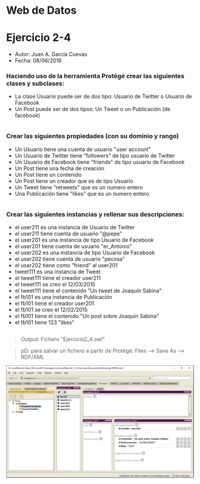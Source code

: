 # Web de Datos 
# Ejercicio 2-4

- Autor: Juan A. García Cuevas
- Fecha: 08/06/2016

### Haciendo uso de la herramienta Protégé crear las siguientes clases y subclases:
- La clase Usuario puede ser de dos tipo: Usuario de Twitter o Usuario de Facebook
- Un Post puede ser de dos tipos: Un Tweet o un Publicación (de facebook)
```
```

### Crear las siguientes propiedades (con su dominio y rango)
- Un Usuario tiene una cuenta de usuario "user account"
- Un Usuario de Twitter tiene "followers" de tipo usuario de Twitter
- Un Usuario de Facebook tiene "friends" de tipo usuario de Facebook
- Un Post tiene una fecha de creación
- Un Post tiene un contenido
- Un Post tiene un creador que es de tipo Usuario
- Un Tweet tiene "retweets" que es un numero entero
- Una Publicación tiene "likes" que es un numero entero
```
```

### Crear las siguientes instancias y rellenar sus descripciones:
- el user211 es una instancia de Usuario de Twitter
- el user211 tiene cuenta de usuario "@pepe"
- el user201 es una instancia de tipo Usuario de Facebook
- el user201 tiene cuenta de usuario "er_Antonio"
- el user202 es una instancia de tipo Usuario de Facebook
- el user202 tiene cuenta de usuario "pecosa"
- el user202 tiene como "friend" al user201
- tweet111 es una instancia de Tweet
- el tweet111 tiene el creador user211
- el tweet111 se creo el 12/03/2015
- el tweet111 tiene el contenido "Un tweet de Joaquín Sabina"
- el fb101 es una instancia de Publicación
- el fb101 tiene el creador user201
- el fb101 se creo el 12/02/2015
- el fb101 tiene el contenido "Un post sobre Joaquin Sabina"
- el fb101 tiene 123 "likes"
```
```

> Output: Fichero "Ejercicio2_4.owl"

> pD: para salvar un fichero a partir de Protégé: Files --> Save As --> RDF/XML

![Protege](images/Protege.PNG)

